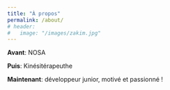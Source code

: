 ```yaml
---
title: "À propos"
permalink: /about/
# header:
#   image: "/images/zakim.jpg"
---
```




**Avant**: NOSA

**Puis**: Kinésitérapeuthe

**Maintenant**: développeur junior, motivé et passionné !

